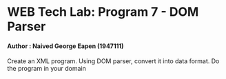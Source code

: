 # WEB Tech Lab: Program 7 - DOM Parser
#### Author : Naived George Eapen (1947111)
Create an XML program.
Using DOM parser, convert it into data format.
Do the program in your domain